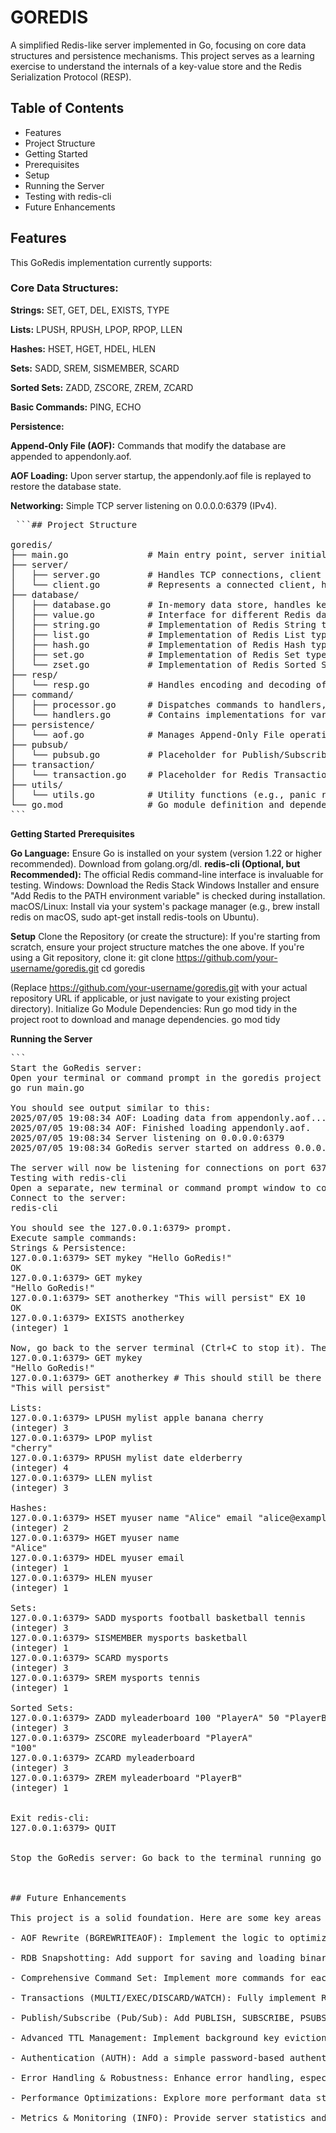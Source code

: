 # GOREDIS  

A simplified Redis-like server implemented in Go, focusing on core data structures and persistence mechanisms. This project serves as a learning exercise to understand the internals of a key-value store and the Redis Serialization Protocol (RESP).  


## Table of Contents
- Features
- Project Structure
- Getting Started
- Prerequisites
- Setup
- Running the Server
- Testing with redis-cli
- Future Enhancements


## Features
This GoRedis implementation currently supports:  

 ### Core Data Structures:
**Strings:** SET, GET, DEL, EXISTS, TYPE  

**Lists:** LPUSH, RPUSH, LPOP, RPOP, LLEN  

**Hashes:** HSET, HGET, HDEL, HLEN  

**Sets:** SADD, SREM, SISMEMBER, SCARD  

**Sorted Sets:** ZADD, ZSCORE, ZREM, ZCARD  

**Basic Commands:** PING, ECHO  

**Persistence:**  

**Append-Only File (AOF):** Commands that modify the database are appended to appendonly.aof.  

**AOF Loading:** Upon server startup, the appendonly.aof file is replayed to restore the database state.  

**Networking:** Simple TCP server listening on 0.0.0.0:6379 (IPv4).  


<pre> ```## Project Structure

goredis/
├── main.go               # Main entry point, server initialization, AOF setup, graceful shutdown.
├── server/
│   ├── server.go         # Handles TCP connections, client management, AOF integration.
│   └── client.go         # Represents a connected client, handles RESP I/O and command dispatch.
├── database/
│   ├── database.go       # In-memory data store, handles key-value storage and TTL.
│   ├── value.go          # Interface for different Redis data types.
│   ├── string.go         # Implementation of Redis String type.
│   ├── list.go           # Implementation of Redis List type.
│   ├── hash.go           # Implementation of Redis Hash type.
│   ├── set.go            # Implementation of Redis Set type.
│   └── zset.go           # Implementation of Redis Sorted Set type (simplified).
├── resp/
│   └── resp.go           # Handles encoding and decoding of Redis Serialization Protocol (RESP).
├── command/
│   ├── processor.go      # Dispatches commands to handlers, integrates with AOF.
│   └── handlers.go       # Contains implementations for various Redis commands.
├── persistence/
│   └── aof.go            # Manages Append-Only File operations (write and load).
├── pubsub/
│   └── pubsub.go         # Placeholder for Publish/Subscribe functionality.
├── transaction/
│   └── transaction.go    # Placeholder for Redis Transactions (MULTI/EXEC/DISCARD).
├── utils/
│   └── utils.go          # Utility functions (e.g., panic recovery).
└── go.mod                # Go module definition and dependencies.
```</pre>



**Getting Started**
**Prerequisites**

**Go Language:** Ensure Go is installed on your system (version 1.22 or higher recommended). Download from golang.org/dl.
**redis-cli (Optional, but Recommended):** The official Redis command-line interface is invaluable for testing.
Windows: Download the Redis Stack Windows Installer and ensure "Add Redis to the PATH environment variable" is checked during installation.
macOS/Linux: Install via your system's package manager (e.g., brew install redis on macOS, sudo apt-get install redis-tools on Ubuntu).

**Setup**
Clone the Repository (or create the structure):
If you're starting from scratch, ensure your project structure matches the one above. If you're using a Git repository, clone it:
git clone https://github.com/your-username/goredis.git
cd goredis

(Replace https://github.com/your-username/goredis.git with your actual repository URL if applicable, or just navigate to your existing project directory).
Initialize Go Module Dependencies:
Run go mod tidy in the project root to download and manage dependencies.
go mod tidy


**Running the Server**
<pre>```
Start the GoRedis server:
Open your terminal or command prompt in the goredis project root and run:
go run main.go

You should see output similar to this:
2025/07/05 19:08:34 AOF: Loading data from appendonly.aof...
2025/07/05 19:08:34 AOF: Finished loading appendonly.aof.
2025/07/05 19:08:34 Server listening on 0.0.0.0:6379
2025/07/05 19:08:34 GoRedis server started on address 0.0.0.0:6379

The server will now be listening for connections on port 6379. Keep this terminal window open.
Testing with redis-cli
Open a separate, new terminal or command prompt window to connect to your running GoRedis server.
Connect to the server:
redis-cli

You should see the 127.0.0.1:6379> prompt.
Execute sample commands:
Strings & Persistence:
127.0.0.1:6379> SET mykey "Hello GoRedis!"
OK
127.0.0.1:6379> GET mykey
"Hello GoRedis!"
127.0.0.1:6379> SET anotherkey "This will persist" EX 10
OK
127.0.0.1:6379> EXISTS anotherkey
(integer) 1

Now, go back to the server terminal (Ctrl+C to stop it). Then restart it (go run main.go). Reconnect with redis-cli and check:
127.0.0.1:6379> GET mykey
"Hello GoRedis!"
127.0.0.1:6379> GET anotherkey # This should still be there if less than 10 seconds passed since first SET
"This will persist"

Lists:
127.0.0.1:6379> LPUSH mylist apple banana cherry
(integer) 3
127.0.0.1:6379> LPOP mylist
"cherry"
127.0.0.1:6379> RPUSH mylist date elderberry
(integer) 4
127.0.0.1:6379> LLEN mylist
(integer) 3

Hashes:
127.0.0.1:6379> HSET myuser name "Alice" email "alice@example.com"
(integer) 2
127.0.0.1:6379> HGET myuser name
"Alice"
127.0.0.1:6379> HDEL myuser email
(integer) 1
127.0.0.1:6379> HLEN myuser
(integer) 1

Sets:
127.0.0.1:6379> SADD mysports football basketball tennis
(integer) 3
127.0.0.1:6379> SISMEMBER mysports basketball
(integer) 1
127.0.0.1:6379> SCARD mysports
(integer) 3
127.0.0.1:6379> SREM mysports tennis
(integer) 1

Sorted Sets:
127.0.0.1:6379> ZADD myleaderboard 100 "PlayerA" 50 "PlayerB" 120 "PlayerC"
(integer) 3
127.0.0.1:6379> ZSCORE myleaderboard "PlayerA"
"100"
127.0.0.1:6379> ZCARD myleaderboard
(integer) 3
127.0.0.1:6379> ZREM myleaderboard "PlayerB"
(integer) 1


Exit redis-cli:
127.0.0.1:6379> QUIT


Stop the GoRedis server: Go back to the terminal running go run main.go and press Ctrl+C.```<\pre>



## Future Enhancements

This project is a solid foundation. Here are some key areas for future development to make it more like a full-fledged Redis:  

- AOF Rewrite (BGREWRITEAOF): Implement the logic to optimize the AOF file by rewriting it in the background, removing redundant commands.

- RDB Snapshotting: Add support for saving and loading binary RDB snapshots of the database.

- Comprehensive Command Set: Implement more commands for each data type (e.g., LRANGE, HGETALL, SMEMBERS, ZRANGE).

- Transactions (MULTI/EXEC/DISCARD/WATCH): Fully implement Redis transactions with optimistic locking.

- Publish/Subscribe (Pub/Sub): Add PUBLISH, SUBSCRIBE, PSUBSCRIBE for real-time messaging.

- Advanced TTL Management: Implement background key eviction for expired keys more efficiently.

- Authentication (AUTH): Add a simple password-based authentication mechanism.

- Error Handling & Robustness: Enhance error handling, especially for network issues and malformed commands.

- Performance Optimizations: Explore more performant data structures (e.g., skip lists for sorted sets, specialized list implementations).

- Metrics & Monitoring (INFO): Provide server statistics and information.

